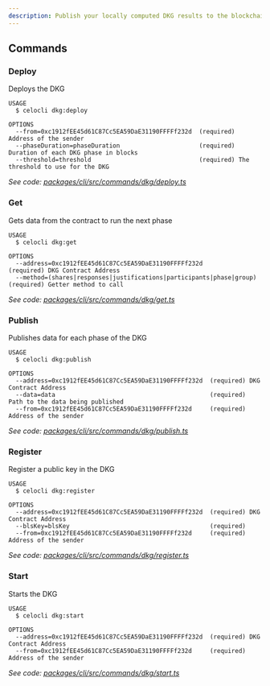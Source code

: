 ```yaml
---
description: Publish your locally computed DKG results to the blockchain
---
```


## Commands

### Deploy

Deploys the DKG

```
USAGE
  $ celocli dkg:deploy

OPTIONS
  --from=0xc1912fEE45d61C87Cc5EA59DaE31190FFFFf232d  (required) Address of the sender
  --phaseDuration=phaseDuration                      (required) Duration of each DKG phase in blocks
  --threshold=threshold                              (required) The threshold to use for the DKG
```

_See code: [packages/cli/src/commands/dkg/deploy.ts](https://github.com/celo-org/celo-monorepo/tree/master/packages/cli/src/commands/dkg/deploy.ts)_

### Get

Gets data from the contract to run the next phase

```
USAGE
  $ celocli dkg:get

OPTIONS
  --address=0xc1912fEE45d61C87Cc5EA59DaE31190FFFFf232d                 (required) DKG Contract Address
  --method=(shares|responses|justifications|participants|phase|group)  (required) Getter method to call
```

_See code: [packages/cli/src/commands/dkg/get.ts](https://github.com/celo-org/celo-monorepo/tree/master/packages/cli/src/commands/dkg/get.ts)_

### Publish

Publishes data for each phase of the DKG

```
USAGE
  $ celocli dkg:publish

OPTIONS
  --address=0xc1912fEE45d61C87Cc5EA59DaE31190FFFFf232d  (required) DKG Contract Address
  --data=data                                           (required) Path to the data being published
  --from=0xc1912fEE45d61C87Cc5EA59DaE31190FFFFf232d     (required) Address of the sender
```

_See code: [packages/cli/src/commands/dkg/publish.ts](https://github.com/celo-org/celo-monorepo/tree/master/packages/cli/src/commands/dkg/publish.ts)_

### Register

Register a public key in the DKG

```
USAGE
  $ celocli dkg:register

OPTIONS
  --address=0xc1912fEE45d61C87Cc5EA59DaE31190FFFFf232d  (required) DKG Contract Address
  --blsKey=blsKey                                       (required)
  --from=0xc1912fEE45d61C87Cc5EA59DaE31190FFFFf232d     (required) Address of the sender
```

_See code: [packages/cli/src/commands/dkg/register.ts](https://github.com/celo-org/celo-monorepo/tree/master/packages/cli/src/commands/dkg/register.ts)_

### Start

Starts the DKG

```
USAGE
  $ celocli dkg:start

OPTIONS
  --address=0xc1912fEE45d61C87Cc5EA59DaE31190FFFFf232d  (required) DKG Contract Address
  --from=0xc1912fEE45d61C87Cc5EA59DaE31190FFFFf232d     (required) Address of the sender
```

_See code: [packages/cli/src/commands/dkg/start.ts](https://github.com/celo-org/celo-monorepo/tree/master/packages/cli/src/commands/dkg/start.ts)_
